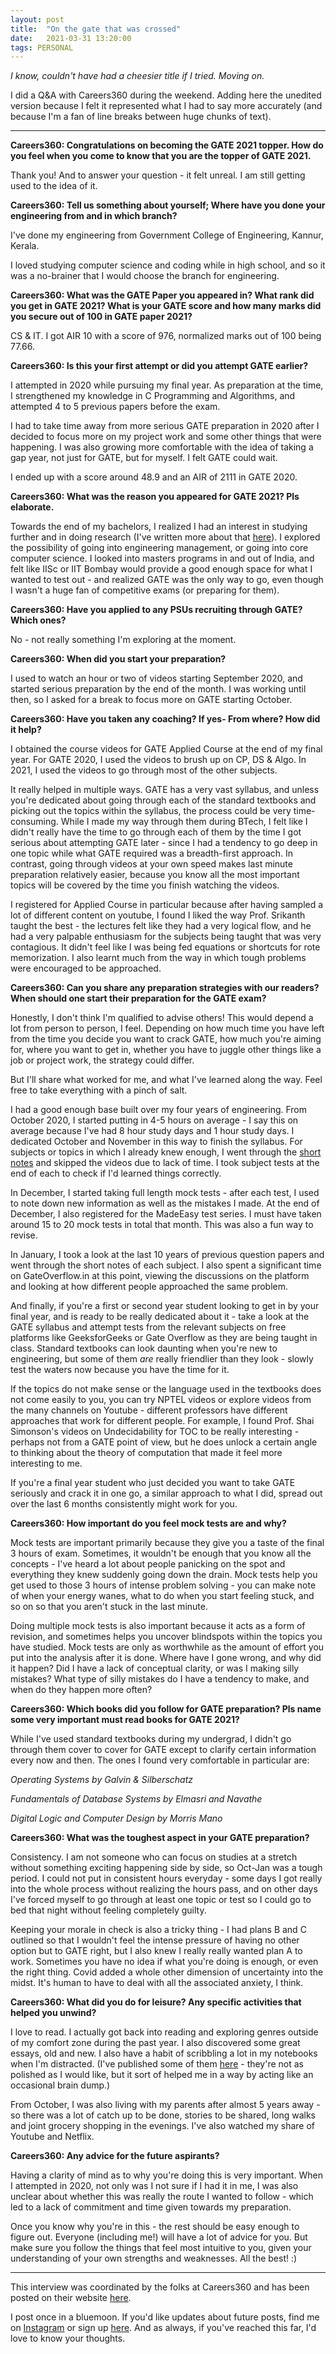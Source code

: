 ```yaml
---
layout:	post
title:	"On the gate that was crossed"
date:	2021-03-31 13:20:00
tags: PERSONAL
---
```


*I know, couldn't have had a cheesier title if I tried. Moving on.*

I did a Q&A with Careers360 during the weekend. Adding here the unedited version because I felt it represented what I had to say more accurately (and because I'm a fan of line breaks between huge chunks of text). 

***
**Careers360: Congratulations on becoming the GATE 2021 topper. How do you feel when you come to know that you are the topper of GATE 2021.**

Thank you! And to answer your question - it felt unreal. I am still getting used to the idea of it.

**Careers360: Tell us something about yourself; Where have you done your engineering from and in which branch?**

I&#39;ve done my engineering from Government College of Engineering, Kannur, Kerala.

I loved studying computer science and coding while in high school, and so it was a no-brainer that I would choose the branch for engineering.

**Careers360: What was the GATE Paper you appeared in? What rank did you get in GATE 2021? What is your GATE score and how many marks did you secure out of 100 in GATE paper 2021?**

CS &amp; IT. I got AIR 10 with a score of 976, normalized marks out of 100 being 77.66.

**Careers360: Is this your first attempt or did you attempt GATE earlier?**

I attempted in 2020 while pursuing my final year. As preparation at the time, I strengthened my knowledge in C Programming and Algorithms, and attempted 4 to 5 previous papers before the exam.

I had to take time away from more serious GATE preparation in 2020 after I decided to focus more on my project work and some other things that were happening. I was also growing more comfortable with the idea of taking a gap year, not just for GATE, but for myself. I felt GATE could wait.

I ended up with a score around 48.9 and an AIR of 2111 in GATE 2020.

**Careers360: What was the reason you appeared for GATE 2021? Pls elaborate.**

Towards the end of my bachelors, I realized I had an interest in studying further and in doing research (I&#39;ve written more about that [here](https://liyanasahir.in/2020/10/01/some-thoughts-on-graduating/)). I explored the possibility of going into engineering management, or going into core computer science. I looked into masters programs in and out of India, and felt like IISc or IIT Bombay would provide a good enough space for what I wanted to test out - and realized GATE was the only way to go, even though I wasn't a huge fan of competitive exams (or preparing for them).

**Careers360: Have you applied to any PSUs recruiting through GATE? Which ones?**

No - not really something I&#39;m exploring at the moment.

**Careers360: When did you start your preparation?**

I used to watch an hour or two of videos starting September 2020, and started serious preparation by the end of the month. I was working until then, so I asked for a break to focus more on GATE starting October.

**Careers360: Have you taken any coaching? If yes- From where? How did it help?**

I obtained the course videos for GATE Applied Course at the end of my final year. For GATE 2020, I used the videos to brush up on CP, DS &amp; Algo. In 2021, I used the videos to go through most of the other subjects.

It really helped in multiple ways. GATE has a very vast syllabus, and unless you&#39;re dedicated about going through each of the standard textbooks and picking out the topics within the syllabus, the process could be very time-consuming. While I made my way through them during BTech, I felt like I didn&#39;t really have the time to go through each of them by the time I got serious about attempting GATE later - since I had a tendency to go deep in one topic while what GATE required was a breadth-first approach. In contrast, going through videos at your own speed makes last minute preparation relatively easier, because you know all the most important topics will be covered by the time you finish watching the videos.

I registered for Applied Course in particular because after having sampled a lot of different content on youtube, I found I liked the way Prof. Srikanth taught the best - the lectures felt like they had a very logical flow, and he had a very palpable enthusiasm for the subjects being taught that was very contagious. It didn&#39;t feel like I was being fed equations or shortcuts for rote memorization. I also learnt much from the way in which tough problems were encouraged to be approached.

**Careers360: Can you share any preparation strategies with our readers? When should one start their preparation for the GATE exam?**

Honestly, I don&#39;t think I&#39;m qualified to advise others! This would depend a lot from person to person, I feel. Depending on how much time you have left from the time you decide you want to crack GATE, how much you&#39;re aiming for, where you want to get in, whether you have to juggle other things like a job or project work, the strategy could differ.

But I&#39;ll share what worked for me, and what I&#39;ve learned along the way. Feel free to take everything with a pinch of salt.

I had a good enough base built over my four years of engineering. From October 2020, I started putting in 4-5 hours on average - I say this on average because I&#39;ve had 8 hour study days and 1 hour study days. I dedicated October and November in this way to finish the syllabus. For subjects or topics in which I already knew enough, I went through the [short notes](https://gate.appliedroots.com/gate-cs-notes) and skipped the videos due to lack of time. I took subject tests at the end of each to check if I'd learned things correctly.

In December, I started taking full length mock tests - after each test, I used to note down new information as well as the mistakes I made. At the end of December, I also registered for the MadeEasy test series. I must have taken around 15 to 20 mock tests in total that month. This was also a fun way to revise.

In January, I took a look at the last 10 years of previous question papers and went through the short notes of each subject. I also spent a significant time on GateOverflow.in at this point, viewing the discussions on the platform and looking at how different people approached the same problem.

And finally, if you&#39;re a first or second year student looking to get in by your final year, and is ready to be really dedicated about it - take a look at the GATE syllabus and attempt tests from the relevant subjects on free platforms like GeeksforGeeks or Gate Overflow as they are being taught in class. Standard textbooks can look daunting when you&#39;re new to engineering, but some of them _are_ really friendlier than they look - slowly test the waters now because you have the time for it.

If the topics do not make sense or the language used in the textbooks does not come easily to you, you can try NPTEL videos or explore videos from the many channels on Youtube - different professors have different approaches that work for different people. For example, I found Prof. Shai Simonson&#39;s videos on Undecidability for TOC to be really interesting - perhaps not from a GATE point of view, but he does unlock a certain angle to thinking about the theory of computation that made it feel more interesting to me.

If you&#39;re a final year student who just decided you want to take GATE seriously and crack it in one go, a similar approach to what I did, spread out over the last 6 months consistently might work for you.

**Careers360: How important do you feel mock tests are and why?**

Mock tests are important primarily because they give you a taste of the final 3 hours of exam. Sometimes, it wouldn&#39;t be enough that you know all the concepts - I&#39;ve heard a lot about people panicking on the spot and everything they knew suddenly going down the drain. Mock tests help you get used to those 3 hours of intense problem solving - you can make note of when your energy wanes, what to do when you start feeling stuck, and so on so that you aren&#39;t stuck in the last minute.

Doing multiple mock tests is also important because it acts as a form of revision, and sometimes helps you uncover blindspots within the topics you have studied. Mock tests are only as worthwhile as the amount of effort you put into the analysis after it is done. Where have I gone wrong, and why did it happen? Did I have a lack of conceptual clarity, or was I making silly mistakes? What type of silly mistakes do I have a tendency to make, and when do they happen more often?

**Careers360: Which books did you follow for GATE preparation? Pls name some very important must read books for GATE 2021?**

While I&#39;ve used standard textbooks during my undergrad, I didn&#39;t go through them cover to cover for GATE except to clarify certain information every now and then. The ones I found very comfortable in particular are:

_Operating Systems by Galvin &amp; Silberschatz_

_Fundamentals of Database Systems by Elmasri and Navathe_

_Digital Logic and Computer Design by Morris Mano_

**Careers360: What was the toughest aspect in your GATE preparation?**

Consistency. I am not someone who can focus on studies at a stretch without something exciting happening side by side, so Oct-Jan was a tough period. I could not put in consistent hours everyday - some days I got really into the whole process without realizing the hours pass, and on other days I&#39;ve forced myself to go through at least one topic or test so I could go to bed that night without feeling completely guilty.

Keeping your morale in check is also a tricky thing - I had plans B and C outlined so that I wouldn&#39;t feel the intense pressure of having no other option but to GATE right, but I also knew I really really wanted plan A to work. Sometimes you have no idea if what you&#39;re doing is enough, or even the right thing. Covid added a whole other dimension of uncertainty into the midst. It&#39;s human to have to deal with all the associated anxiety, I think. 

**Careers360: What did you do for leisure? Any specific activities that helped you unwind?**

I love to read. I actually got back into reading and exploring genres outside of my comfort zone during the past year. I also discovered some great essays, old and new. I also have a habit of scribbling a lot in my notebooks when I&#39;m distracted. (I've published some of them [here](https://liyana.substack.com/p/why-flushbuffer) - they&#39;re not as polished as I would like, but it sort of helped me in a way by acting like an occasional brain dump.)

From October, I was also living with my parents after almost 5 years away - so there was a lot of catch up to be done, stories to be shared, long walks and joint grocery shopping in the evenings. I&#39;ve also watched my share of Youtube and Netflix.

**Careers360: Any advice for the future aspirants?**

Having a clarity of mind as to why you&#39;re doing this is very important. When I attempted in 2020, not only was I not sure if I had it in me, I was also unclear about whether this was really the route I wanted to follow - which led to a lack of commitment and time given towards my preparation.

Once you know why you&#39;re in this - the rest should be easy enough to figure out. Everyone (including me!) will have a lot of advice for you. But make sure you follow the things that feel most intuitive to you, given your understanding of your own strengths and weaknesses. All the best! :)

***

This interview was coordinated by the folks at Careers360 and has been posted on their website [here](https://engineering.careers360.com/articles/gate-2021-topper-interview-liyana-sahir-air-10-cs-clarity-of-mind).

I post once in a bluemoon. If you'd like updates about future posts, find me on [Instagram](https://www.instagram.com/liyanasahir/) or sign up [here](liyana.substack.com/). And as always, if you've reached this far, I'd love to know your thoughts. 
